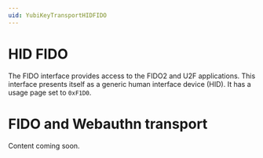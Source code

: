 ```yaml
---
uid: YubiKeyTransportHIDFIDO
---
```


<!-- Copyright 2021 Yubico AB

Licensed under the Apache License, Version 2.0 (the "License");
you may not use this file except in compliance with the License.
You may obtain a copy of the License at

    http://www.apache.org/licenses/LICENSE-2.0

Unless required by applicable law or agreed to in writing, software
distributed under the License is distributed on an "AS IS" BASIS,
WITHOUT WARRANTIES OR CONDITIONS OF ANY KIND, either express or implied.
See the License for the specific language governing permissions and
limitations under the License. -->

# HID FIDO

The FIDO interface provides access to the FIDO2 and U2F applications. This interface
presents itself as a generic human interface device (HID). It has a usage page set to
`0xF1D0`.

# FIDO and Webauthn transport

Content coming soon.
